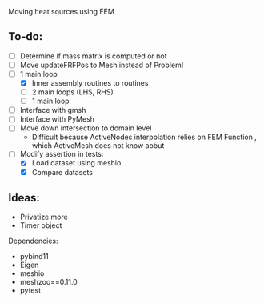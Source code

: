 Moving heat sources using FEM

To-do:
------
- [ ] Determine if mass matrix is computed or not
- [ ] Move updateFRFPos to Mesh instead of Problem!
- [ ] 1 main loop
  - [x] Inner assembly routines to routines
  - [ ] 2 main loops (LHS, RHS)
  - [ ] 1 main loop
- [ ] Interface with gmsh
- [ ] Interface with PyMesh
- [ ] Move down intersection to domain level
  - Difficult because ActiveNodes interpolation relies on FEM Function
  , which ActiveMesh does not know aobut
- [ ] Modify assertion in tests:
  - [x] Load dataset using meshio
  - [x] Compare datasets

Ideas:
------
- Privatize more
- Timer object

Dependencies:

- pybind11
- Eigen
- meshio
- meshzoo==0.11.0
- pytest
